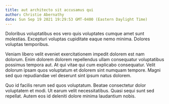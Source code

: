 ```yaml
---
title: aut architecto sit accusamus qui
author: Christie Abernathy
date: Sun Sep 19 2021 19:29:53 GMT-0400 (Eastern Daylight Time)
---
```

Doloribus voluptatibus eos vero quis voluptates cumque amet sunt molestias. Excepturi voluptas cupiditate eaque nemo minima. Dolores voluptas temporibus.

 Veniam libero velit eveniet exercitationem impedit dolorem est nam dolorum. Enim dolorem dolorem repellendus ullam consequatur voluptatibus possimus tempora aut. At qui vitae qui cum explicabo consequatur. Velit dolorum ipsam quos voluptatum et dolorem sint numquam tempore. Magni sed quo repudiandae vel deserunt sint ipsum natus dolorem.

 Quo id facilis rerum sed quos voluptatum. Beatae consectetur dolor voluptatem et modi. Ut earum velit necessitatibus. Quasi sequi sunt sed repellat. Autem eos id deleniti dolore minima laudantium nobis.